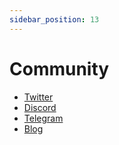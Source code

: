 ```yaml
---
sidebar_position: 13
---
```


# Community

- [Twitter](https://twitter.com/koindx?utm_source=koindx-docs)
- [Discord](https://discord.koindx.com?utm_source=koindx-docs)
- [Telegram](https://t.me/koindx?utm_source=koindx-docs)
- [Blog](https://blog.koindx.com?utm_source=koindx-docs)
